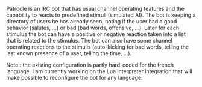 Patrocle is an IRC bot that has usual channel operating features and the capability to reacts to predefined stimuli (simulated AI). The bot is keeping a directory of users he has already seen, noting if the user had a good behavior (salutes, ...) or bad (bad words, offensive, ...). Later for each stimulus the bot can have a positive or negative reaction taken into a list that is related to the stimulus. The bot can also have some channel operating reactions to the stimulis (auto-kicking for bad words, telling the last known presence of a user, telling the time, ...).

Note : the existing configuration is partly hard-coded for the french language. I am currently working on the Lua interpreter integration that will make possible to reconfigure the bot for any language.